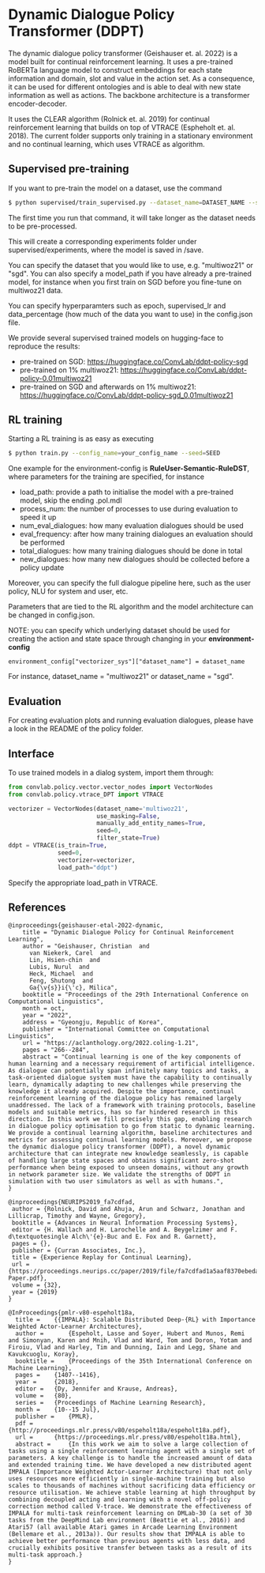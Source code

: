 # Dynamic Dialogue Policy Transformer (DDPT)

The dynamic dialogue policy transformer (Geishauser et. al. 2022) is a model built for continual reinforcement learning. It uses a pre-trained RoBERTa language model to construct embeddings for each state information and domain, slot and value in the action set. As a consequence, it can be used for different ontologies and is able to deal with new state information as well as actions. The backbone architecture is a transformer encoder-decoder.

It uses the CLEAR algorithm (Rolnick et. al. 2019) for continual reinforcement learning that builds on top of VTRACE (Espheholt et. al. 2018). The current folder supports only training in a stationary environment and no continual learning, which uses VTRACE as algorithm.

## Supervised pre-training

If you want to pre-train the model on a dataset, use the command

```sh
$ python supervised/train_supervised.py --dataset_name=DATASET_NAME --seed=SEED --model_path=""
```

The first time you run that command, it will take longer as the dataset needs to be pre-processed.

This will create a corresponding experiments folder under supervised/experiments, where the model is saved in /save.

You can specify the dataset that you would like to use, e.g. "multiwoz21" or "sgd". You can also specify a model_path if you have already a pre-trained model, for instance when you first train on SGD before you fine-tune on multiwoz21 data.

You can specify hyperparamters such as epoch, supervised_lr and data_percentage (how much of the data you want to use) in the config.json file.

We provide several supervised trained models on hugging-face to reproduce the results:

- pre-trained on SGD: https://huggingface.co/ConvLab/ddpt-policy-sgd
- pre-trained on 1% multiwoz21: https://huggingface.co/ConvLab/ddpt-policy-0.01multiwoz21
- pre-trained on SGD and afterwards on 1% multiwoz21: https://huggingface.co/ConvLab/ddpt-policy-sgd_0.01multiwoz21

## RL training

Starting a RL training is as easy as executing

```sh
$ python train.py --config_name=your_config_name --seed=SEED
```

One example for the environment-config is **RuleUser-Semantic-RuleDST**, where parameters for the training are specified, for instance

- load_path: provide a path to initialise the model with a pre-trained model, skip the ending .pol.mdl
- process_num: the number of processes to use during evaluation to speed it up
- num_eval_dialogues: how many evaluation dialogues should be used
- eval_frequency: after how many training dialogues an evaluation should be performed
- total_dialogues: how many training dialogues should be done in total
- new_dialogues: how many new dialogues should be collected before a policy update

Moreover, you can specify the full dialogue pipeline here, such as the user policy, NLU for system and user, etc.

Parameters that are tied to the RL algorithm and the model architecture can be changed in config.json.

NOTE: you can specify which underlying dataset should be used for creating the action and state space through changing in your **environment-config**

```
environment_config["vectorizer_sys"]["dataset_name"] = dataset_name
```
For instance, dataset_name = "multiwoz21" or dataset_name = "sgd".

## Evaluation

For creating evaluation plots and running evaluation dialogues, please have a look in the README of the policy folder.

## Interface

To use trained models in a dialog system, import them through:

```python
from convlab.policy.vector.vector_nodes import VectorNodes
from convlab.policy.vtrace_DPT import VTRACE

vectorizer = VectorNodes(dataset_name='multiwoz21',
                         use_masking=False,
                         manually_add_entity_names=True,
                         seed=0,
                         filter_state=True)
ddpt = VTRACE(is_train=True,
              seed=0,
              vectorizer=vectorizer,
              load_path="ddpt")
```
Specify the appropriate load_path in VTRACE.

## References

```
@inproceedings{geishauser-etal-2022-dynamic,
    title = "Dynamic Dialogue Policy for Continual Reinforcement Learning",
    author = "Geishauser, Christian  and
      van Niekerk, Carel  and
      Lin, Hsien-chin  and
      Lubis, Nurul  and
      Heck, Michael  and
      Feng, Shutong  and
      Ga{\v{s}}i{\'c}, Milica",
    booktitle = "Proceedings of the 29th International Conference on Computational Linguistics",
    month = oct,
    year = "2022",
    address = "Gyeongju, Republic of Korea",
    publisher = "International Committee on Computational Linguistics",
    url = "https://aclanthology.org/2022.coling-1.21",
    pages = "266--284",
    abstract = "Continual learning is one of the key components of human learning and a necessary requirement of artificial intelligence. As dialogue can potentially span infinitely many topics and tasks, a task-oriented dialogue system must have the capability to continually learn, dynamically adapting to new challenges while preserving the knowledge it already acquired. Despite the importance, continual reinforcement learning of the dialogue policy has remained largely unaddressed. The lack of a framework with training protocols, baseline models and suitable metrics, has so far hindered research in this direction. In this work we fill precisely this gap, enabling research in dialogue policy optimisation to go from static to dynamic learning. We provide a continual learning algorithm, baseline architectures and metrics for assessing continual learning models. Moreover, we propose the dynamic dialogue policy transformer (DDPT), a novel dynamic architecture that can integrate new knowledge seamlessly, is capable of handling large state spaces and obtains significant zero-shot performance when being exposed to unseen domains, without any growth in network parameter size. We validate the strengths of DDPT in simulation with two user simulators as well as with humans.",
}

@inproceedings{NEURIPS2019_fa7cdfad,
 author = {Rolnick, David and Ahuja, Arun and Schwarz, Jonathan and Lillicrap, Timothy and Wayne, Gregory},
 booktitle = {Advances in Neural Information Processing Systems},
 editor = {H. Wallach and H. Larochelle and A. Beygelzimer and F. d\textquotesingle Alch\'{e}-Buc and E. Fox and R. Garnett},
 pages = {},
 publisher = {Curran Associates, Inc.},
 title = {Experience Replay for Continual Learning},
 url = {https://proceedings.neurips.cc/paper/2019/file/fa7cdfad1a5aaf8370ebeda47a1ff1c3-Paper.pdf},
 volume = {32},
 year = {2019}
}

@InProceedings{pmlr-v80-espeholt18a,
  title = 	 {{IMPALA}: Scalable Distributed Deep-{RL} with Importance Weighted Actor-Learner Architectures},
  author =       {Espeholt, Lasse and Soyer, Hubert and Munos, Remi and Simonyan, Karen and Mnih, Vlad and Ward, Tom and Doron, Yotam and Firoiu, Vlad and Harley, Tim and Dunning, Iain and Legg, Shane and Kavukcuoglu, Koray},
  booktitle = 	 {Proceedings of the 35th International Conference on Machine Learning},
  pages = 	 {1407--1416},
  year = 	 {2018},
  editor = 	 {Dy, Jennifer and Krause, Andreas},
  volume = 	 {80},
  series = 	 {Proceedings of Machine Learning Research},
  month = 	 {10--15 Jul},
  publisher =    {PMLR},
  pdf = 	 {http://proceedings.mlr.press/v80/espeholt18a/espeholt18a.pdf},
  url = 	 {https://proceedings.mlr.press/v80/espeholt18a.html},
  abstract = 	 {In this work we aim to solve a large collection of tasks using a single reinforcement learning agent with a single set of parameters. A key challenge is to handle the increased amount of data and extended training time. We have developed a new distributed agent IMPALA (Importance Weighted Actor-Learner Architecture) that not only uses resources more efficiently in single-machine training but also scales to thousands of machines without sacrificing data efficiency or resource utilisation. We achieve stable learning at high throughput by combining decoupled acting and learning with a novel off-policy correction method called V-trace. We demonstrate the effectiveness of IMPALA for multi-task reinforcement learning on DMLab-30 (a set of 30 tasks from the DeepMind Lab environment (Beattie et al., 2016)) and Atari57 (all available Atari games in Arcade Learning Environment (Bellemare et al., 2013a)). Our results show that IMPALA is able to achieve better performance than previous agents with less data, and crucially exhibits positive transfer between tasks as a result of its multi-task approach.}
}

```